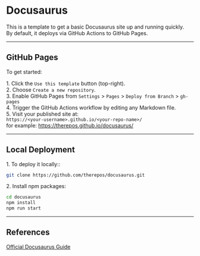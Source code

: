 # Docusaurus

This is a template to get a basic Docusaurus site up and running quickly.  
By default, it deploys via GitHub Actions to GitHub Pages.

---

## GitHub Pages
To get started:

1\. Click the `Use this template` button (top-right).  
2\. Choose `Create a new repository`.  
3\. Enable GitHub Pages from `Settings` > `Pages` > `Deploy from Branch` > `gh-pages`  
4\. Trigger the GitHub Actions workflow by editing any Markdown file.  
5\. Visit your published site at:  
    `https://<your-username>.github.io/<your-repo-name>/`  
    for example: https://therepos.github.io/docusaurus/

--- 

## Local Deployment
1\. To deploy it locally::  
```bash
git clone https://github.com/therepos/docusaurus.git
```

2\. Install npm packages:
```bash
cd docusaurus
npm install
npm run start
```

---

## References
[Official Docusaurus Guide](https://docusaurus.io/docs)